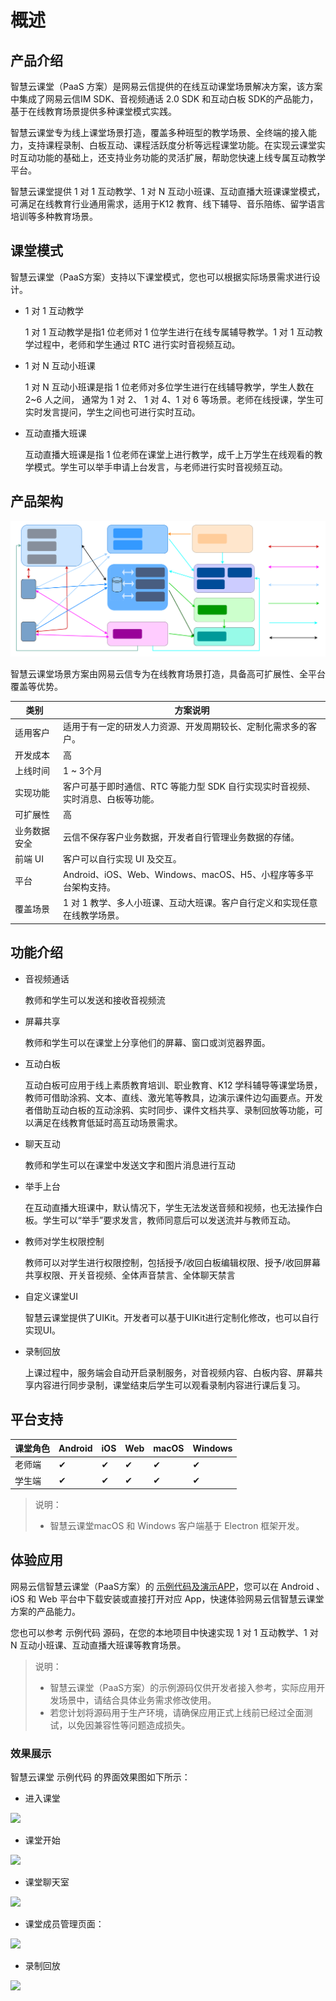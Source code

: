 # 概述

## 产品介绍

智慧云课堂（PaaS 方案）是网易云信提供的在线互动课堂场景解决方案，该方案中集成了网易云信IM SDK、音视频通话 2.0 SDK 和互动白板 SDK的产品能力，基于在线教育场景提供多种课堂模式实践。

智慧云课堂专为线上课堂场景打造，覆盖多种班型的教学场景、全终端的接入能力，支持课程录制、白板互动、课程活跃度分析等远程课堂功能。在实现云课堂实时互动功能的基础上，还支持业务功能的灵活扩展，帮助您快速上线专属互动教学平台。

智慧云课堂提供 1 对 1 互动教学、1 对 N 互动小班课、互动直播大班课课堂模式，可满足在线教育行业通用需求，适用于K12 教育、线下辅导、音乐陪练、留学语言培训等多种教育场景。

## 课堂模式

智慧云课堂（PaaS方案）支持以下课堂模式，您也可以根据实际场景需求进行设计。

- 1 对 1 互动教学

  1 对 1 互动教学是指1 位老师对 1 位学生进行在线专属辅导教学。1 对 1 互动教学过程中，老师和学生通过 RTC 进行实时音视频互动。

- 1 对 N 互动小班课

  1 对 N 互动小班课是指 1 位老师对多位学生进行在线辅导教学，学生人数在 2~6 人之间， 通常为 1 对 2、 1 对 4、1 对 6 等场景。老师在线授课，学生可实时发言提问，学生之间也可进行实时互动。

- 互动直播大班课

  互动直播大班课是指 1 位老师在课堂上进行教学，成千上万学生在线观看的教学模式。学生可以举手申请上台发言，与老师进行实时音视频互动。

## 产品架构
<img src="./Images/arch.svg" alt="members" style="zoom:80%;" />

智慧云课堂场景方案由网易云信专为在线教育场景打造，具备高可扩展性、全平台覆盖等优势。

| 类别         | 方案说明                                                     |
| ------------ | ------------------------------------------------------------ |
| 适用客户     | 适用于有一定的研发人力资源、开发周期较长、定制化需求多的客户。 |
| 开发成本     | 高                                                           |
| 上线时间     | 1 ~ 3个月                                                    |
| 实现功能     | 客户可基于即时通信、RTC 等能力型 SDK 自行实现实时音视频、实时消息、白板等功能。 |
| 可扩展性     | 高                                                           |
| 业务数据安全 | 云信不保存客户业务数据，开发者自行管理业务数据的存储。       |
| 前端 UI      | 客户可以自行实现 UI 及交互。                                 |
| 平台         | Android、iOS、Web、Windows、macOS、H5、小程序等多平台架构支持。 |
| 覆盖场景     | 1 对 1 教学、多人小班课、互动大班课。客户自行定义和实现任意在线教学场景。 |


## 功能介绍

- 音视频通话

  教师和学生可以发送和接收音视频流

- 屏幕共享

  教师和学生可以在课堂上分享他们的屏幕、窗口或浏览器界面。

- 互动白板

  互动白板可应用于线上素质教育培训、职业教育、K12 学科辅导等课堂场景，教师可借助涂鸦、文本、直线、激光笔等教具，边演示课件边勾画要点。开发者借助互动白板的互动涂鸦、实时同步、课件文档共享、录制回放等功能，可以满足在线教育低延时高互动场景需求。

- 聊天互动

  教师和学生可以在课堂中发送文字和图片消息进行互动

- 举手上台

  在互动直播大班课中，默认情况下，学生无法发送音频和视频，也无法操作白板。学生可以“举手”要求发言，教师同意后可以发送流并与教师互动。

- 教师对学生权限控制

  教师可以对学生进行权限控制，包括授予/收回白板编辑权限、授予/收回屏幕共享权限、开关音视频、全体声音禁言、全体聊天禁言

- 自定义课堂UI

  智慧云课堂提供了UIKit。开发者可以基于UIKit进行定制化修改，也可以自行实现UI。

- 录制回放

  上课过程中，服务端会自动开启录制服务，对音视频内容、白板内容、屏幕共享内容进行同步录制，课堂结束后学生可以观看录制内容进行课后复习。


## 平台支持

| 课堂角色 | Android | iOS  | Web  | macOS | Windows |
| :------- | :------ | :--- | :--- | :---- | :------ |
| 老师端   | ✔       | ✔    | ✔    | ✔     | ✔       |
| 学生端   | ✔       | ✔    | ✔    | ✔     | ✔       |

> 说明：
> - 智慧云课堂macOS 和 Windows 客户端基于 Electron 框架开发。

## 体验应用

网易云信智慧云课堂（PaaS方案）的 [示例代码及演示APP](https://netease.im/edu#page4)，您可以在 Android 、iOS 和 Web 平台中下载安装或直接打开对应 App，快速体验网易云信智慧云课堂方案的产品能力。

您也可以参考 示例代码 源码，在您的本地项目中快速实现 1 对 1 互动教学、1 对 N 互动小班课、互动直播大班课等教育场景。

> 说明：
> - 智慧云课堂（PaaS方案）的示例源码仅供开发者接入参考，实际应用开发场景中，请结合具体业务需求修改使用。
> - 若您计划将源码用于生产环境，请确保应用正式上线前已经过全面测试，以免因兼容性等问题造成损失。

### 效果展示
智慧云课堂 示例代码 的界面效果图如下所示：

- 进入课堂
<image width="30%" src="Images/enterroom.png">

- 课堂开始
<image width="70%" src="Images/classstart.png">

- 课堂聊天室
<image width="70%" src="Images/chatroom.png">

- 课堂成员管理页面：
<image width="70%" src="Images/members.png">

- 录制回放
<image width="70%" src="Images/screenshot.png">

